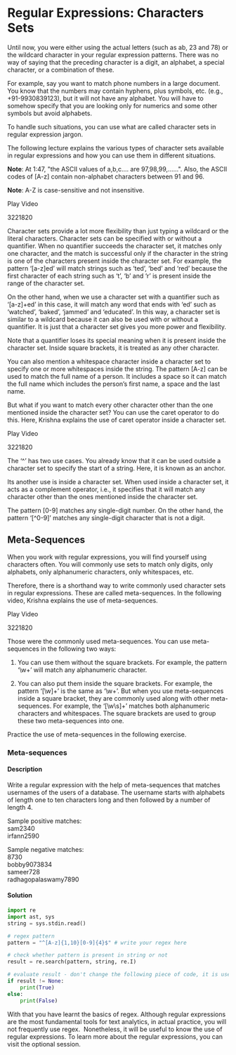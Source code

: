 # Regular Expressions: Characters Sets

Until now, you were either using the actual letters (such as ab, 23 and 78) or the wildcard character in your regular expression patterns. There was no way of saying that the preceding character is a digit, an alphabet, a special character, or a combination of these.

For example, say you want to match phone numbers in a large document. You know that the numbers may contain hyphens, plus symbols, etc. (e.g., +91-9930839123), but it will not have any alphabet. You will have to somehow specify that you are looking only for numerics and some other symbols but avoid alphabets.

To handle such situations, you can use what are called character sets in regular expression jargon.

The following lecture explains the various types of character sets available in regular expressions and how you can use them in different situations.

**Note**: At 1:47, "the ASCII values of a,b,c.... are 97,98,99,......". Also, the ASCII codes of [A-z] contain non-alphabet characters between 91 and 96.

**Note**: A-Z is case-sensitive and not insensitive.

Play Video

3221820

Character sets provide a lot more flexibility than just typing a wildcard or the literal characters. Character sets can be specified with or without a quantifier. When no quantifier succeeds the character set, it matches only one character, and the match is successful only if the character in the string is one of the characters present inside the character set. For example, the pattern ‘[a-z]ed’ will match strings such as ‘ted’, ‘bed’ and ‘red’ because the first character of each string such as ‘t’, ‘b’ and ‘r’ is present inside the range of the character set.

On the other hand, when we use a character set with a quantifier such as ‘[a-z]+ed’ in this case, it will match any word that ends with ‘ed’ such as ‘watched’, ‘baked’, ‘jammed’ and ‘educated’. In this way, a character set is similar to a wildcard because it can also be used with or without a quantifier. It is just that a character set gives you more power and flexibility.

Note that a quantifier loses its special meaning when it is present inside the character set. Inside square brackets, it is treated as any other character. 

You can also mention a whitespace character inside a character set to specify one or more whitespaces inside the string. The pattern [A-z] can be used to match the full name of a person. It includes a space so it can match the full name which includes the person’s first name, a space and the last name.

But what if you want to match every other character other than the one mentioned inside the character set? You can use the caret operator to do this. Here, Krishna explains the use of caret operator inside a character set.

Play Video

3221820

The ‘^’ has two use cases. You already know that it can be used outside a character set to specify the start of a string. Here, it is known as an anchor.

Its another use is inside a character set. When used inside a character set, it acts as a complement operator, i.e., it specifies that it will match any character other than the ones mentioned inside the character set.

The pattern [0-9] matches any single-digit number. On the other hand, the pattern ‘[^0-9]’ matches any single-digit character that is not a digit.

## Meta-Sequences

When you work with regular expressions, you will find yourself using characters often. You will commonly use sets to match only digits, only alphabets, only alphanumeric characters, only whitespaces, etc.

Therefore, there is a shorthand way to write commonly used character sets in regular expressions. These are called meta-sequences. In the following video, Krishna explains the use of meta-sequences.

Play Video

3221820

Those were the commonly used meta-sequences. You can use meta-sequences in the following two ways:

1.  You can use them without the square brackets. For example, the pattern ‘\w+’ will match any alphanumeric character.
    
2.  You can also put them inside the square brackets. For example, the pattern ‘[\w]+’ is the same as ‘\w+’. But when you use meta-sequences inside a square bracket, they are commonly used along with other meta-sequences. For example, the ‘[\w\s]+’ matches both alphanumeric characters and whitespaces. The square brackets are used to group these two meta-sequences into one.
    

Practice the use of meta-sequences in the following exercise.

### Meta-sequences

#### Description
Write a regular expression with the help of meta-sequences that matches usernames of the users of a database. The username starts with alphabets of length one to ten characters long and then followed by a number of length 4.  
  
Sample positive matches:  
sam2340   
irfann2590   
  
Sample negative matches:  
8730   
bobby9073834   
sameer728   
radhagopalaswamy7890

#### Solution
```python
import re
import ast, sys
string = sys.stdin.read()

# regex pattern
pattern = "^[A-z]{1,10}[0-9]{4}$" # write your regex here

# check whether pattern is present in string or not
result = re.search(pattern, string, re.I)

# evaluate result - don't change the following piece of code, it is used to evaluate your regex
if result != None:
    print(True)
else:
    print(False)
```

With that you have learnt the basics of regex. Although regular expressions are the most fundamental tools for text analytics, in actual practice, you will not frequently use regex.  Nonetheless, it will be useful to know the use of regular expressions. To learn more about the regular expressions, you can visit the optional session.